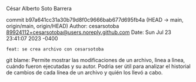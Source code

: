 César Alberto Soto Barrera


commit b97a641cc31a30b79d8f0c9666bab677d695fb4a (HEAD -> main, origin/main, origin/HEAD)
Author: cesarsotoba <89924112+cesarsotoba@users.noreply.github.com>
Date:   Sun Jul 23 23:41:07 2023 -0400

    feat: se crea archivo con cesarsotoba


git blame:
Permite mostrar las modificaciones de un archivo, lìnea a lìnea, cuándo fueron ejecutadas y su autor. Podrìa ser útil para analizar el historial de cambios de cada línea de un archivo y quién los llevó a cabo. 